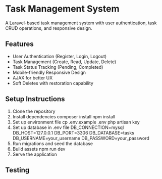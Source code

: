 # Task Management System

A Laravel-based task management system with user authentication, task CRUD operations, and responsive design.

## Features

- User Authentication (Register, Login, Logout)
- Task Management (Create, Read, Update, Delete)
- Task Status Tracking (Pending, Completed)
- Mobile-friendly Responsive Design
- AJAX for better UX
- Soft Deletes with restoration capability

## Setup Instructions

1. Clone the repository
2. Install dependencies
    composer install
    npm install
3. Set up environment file
    cp .env.example .env
    php artisan key
4. Set up database in .env file
    DB_CONNECTION=mysql
    DB_HOST=127.0.0.1
    DB_PORT=3306
    DB_DATABASE=tasks
    DB_USERNAME=your_username
    DB_PASSWORD=your_password
5. Run migrations and seed the database
6. Build assets
    npm run dev
7. Serve the application

## Testing
